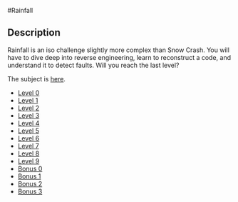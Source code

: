 #Rainfall

## Description
Rainfall is an iso challenge slightly more complex than Snow Crash. You will have to dive deep into reverse engineering, learn to reconstruct a code, and understand it to detect faults. Will you reach the last level?

The subject is [here](./subject_rainfall.pdf).

- [Level 0](./level0/ressources/walkthrough.md)
- [Level 1](./level1/ressources/walkthrough.md)
- [Level 2](./level2/ressources/walkthrough.md)
- [Level 3](./level3/ressources/walkthrough.md)
- [Level 4](./level4/ressources/walkthrough.md) 
- [Level 5](./level5/ressources/walkthrough.md)
- [Level 6](./level6/ressources/walkthrough.md)
- [Level 7](./level7/ressources/walkthrough.md)
- [Level 8](./level8/ressources/walkthrough.md)
- [Level 9](./level9/ressources/walkthrough.md)
- [Bonus 0](./bonus0/ressources/walkthrough.md)
- [Bonus 1](./bonus1/ressources/walkthrough.md)
- [Bonus 2](./bonus2/ressources/walkthrough.md)
- [Bonus 3](./bonus3/ressources/walkthrough.md)